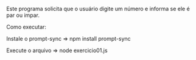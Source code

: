Este programa solicita que o usuário digite um número e informa se ele é par ou impar.

Como executar:

Instale o prompt-sync => npm install prompt-sync

Execute o arquivo => node exercicio01.js